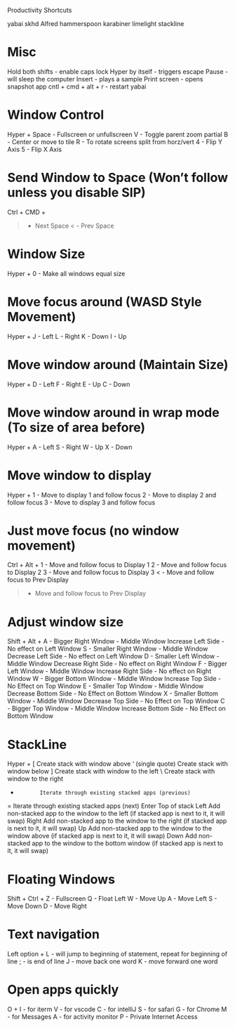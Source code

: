 Productivity Shortcuts

yabai skhd Alfred hammerspoon karabiner limelight stackline

# Misc
Hold both shifts - enable caps lock
Hyper by itself - triggers escape
Pause - will sleep the computer
Insert - plays a sample
Print screen - opens snapshot app
cntl + cmd + alt + r - restart yabai

# Window Control
Hyper + 
 Space - Fullscreen or unfullscreen 
 V - Toggle parent zoom partial
 B - Center or move to tile
 R   - To rotate screens split from horz/vert
 4 - Flip Y Axis
 5 - Flip X Axis

# Send Window to Space (Won’t follow unless you disable SIP)
Ctrl + CMD +
 > - Next Space
 < - Prev Space

# Window Size
Hyper + 0 - Make all windows equal size

# Move focus around (WASD Style Movement)
Hyper +
 J - Left 
 L - Right
 K - Down
 I  - Up

# Move window around (Maintain Size)
Hyper +
 D - Left
 F - Right
 E - Up
 C - Down

# Move window around in wrap mode (To size of area before)
Hyper +
 A - Left
 S - Right
 W - Up
 X - Down

# Move window to display
Hyper +
 1 - Move to display 1 and follow focus
 2 - Move to display 2 and follow focus
 3 - Move to display 3 and follow focus

# Just move focus (no window movement)
Ctrl + Alt +
 1 - Move and follow focus to Display 1
 2 - Move and follow focus to Display 2
 3 - Move and follow focus to Display 3
 < - Move and follow focus to Prev Display
 > - Move and follow focus to Prev Display

# Adjust window size
Shift + Alt +
 A - Bigger Right Window - Middle Window Increase Left Side - No effect on Left Window
 S - Smaller Right Window - Middle Window Decrease Left Side - No effect on Left Window
 D - Smaller Left Window - Middle Window Decrease Right Side - No effect on Right Window
 F - Bigger Left Window - Middle Window Increase Right Side - No effect on Right Window
 W - Bigger Bottom Window - Middle Window Increase Top Side - No Effect on Top Window
 E - Smaller Top Window - Middle Window Decrease Bottom Side - No Effect on Bottom Window
 X - Smaller Bottom Window - Middle Window Decrease Top Side - No Effect on Top Window
 C - Bigger Top Window - Middle Window Increase Bottom Side - No Effect on Bottom Window

# StackLine
Hyper + 
[             Create stack with window above
‘             (single quote) Create stack with window below
]             Create stack with window to the left
\             Create stack with window to the right
 -            Iterate through existing stacked apps (previous)
 =           Iterate through existing stacked apps (next)
 Enter     Top of stack
 Left       Add non-stacked app to the window to the left (if stacked app is next to it, it will swap)
 Right     Add non-stacked app to the window to the right  (if stacked app is next to it, it will swap)
 Up         Add non-stacked app to the window to the window above  (if stacked app is next to it, it will swap)
 Down     Add non-stacked app to the window to the bottom window  (if stacked app is next to it, it will swap)

# Floating Windows 
Shift + Ctrl +
 Z - Fullscreen
 Q - Float Left
 W - Move Up
 A - Move Left
 S - Move Down
 D - Move Right

# Text navigation
Left option + 
  L -  will jump to beginning of statement, repeat for beginning of line
  ;  - is end of line
  J - move back one word
  K - move forward one word

# Open apps quickly
O +
 I   - for iterm
 V - for vscode
 C - for intelliJ
 S - for safari
 G - for Chrome
 M - for Messages
 A - for activity monitor
 P - Private Internet Access



